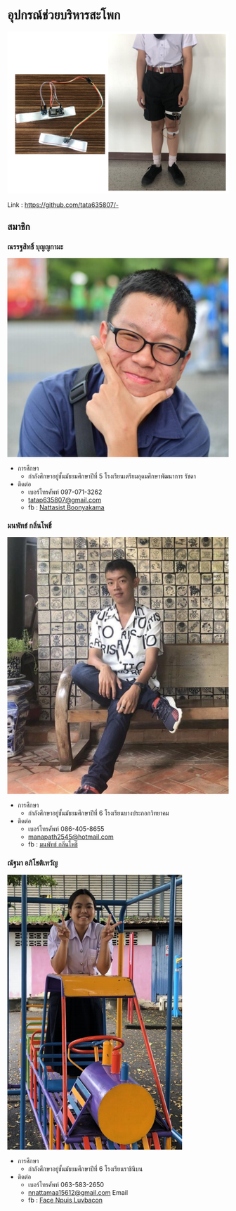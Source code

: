 # อุปกรณ์ช่วยบริหารสะโพก

![System Overview](src/System%20Overview%20-%202020-12-01%20A.png)

Link : https://github.com/tata635807/-

## สมาชิก

### ณรรฐสิทธิ์ บุญญกามะ

![Member 1](src/member%20-%201.png)

- การศึกษา
  - กำลังศึกษาอยู่ชั้นมัธยมศึกษาปีที่ 5 โรงเรียนเตรียมอุดมศึกษาพัฒนาการ รัชดา
- ติดต่อ
  - เบอร์โทรศัพท์ 097-071-3262
  - tatap635807@gmail.com
  - fb : [Nattasist Boonyakama](https://www.facebook.com/groups/2477377895883711/user/100004085564363/)
  
### มนพัทธ์ กลิ่นโพธิ์

![Member 2](src/member%20-%202.png)

- การศึกษา
  - กำลังศึกษาอยู่ชั้นมัธยมศึกษาปีที่ 6 โรงเรียนบางประกอกวิทยาคม
- ติดต่อ
  - เบอร์โทรศัพท์ 086-405-8655
  - manapath2545@hotmail.com
  - fb : [มนพัทธ์ กลิ่นโพธิ์](https://www.facebook.com/groups/2477377895883711/user/100001737815491/)
  
### ณัฐมา อภิโชติเทวัญ

![Member 3](src/member%20-%203.png)

- การศึกษา
  - กำลังศึกษาอยู่ชั้นมัธยมศึกษาปีที่ 6 โรงเรียนราชินีบน
- ติดต่อ
  - เบอร์โทรศัพท์ 063-583-2650
  - nnattamaa15612@gmail.com  Email
  - fb : [Face Npuis Luvbacon](https://www.facebook.com/npuis.luvbaconz.7)